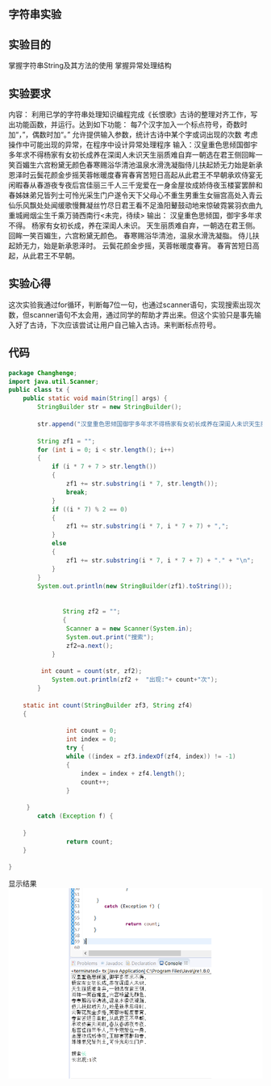 字符串实验
---------------------
实验目的
---------------------
掌握字符串String及其方法的使用 掌握异常处理结构

实验要求
---------------------
内容：
利用已学的字符串处理知识编程完成《长恨歌》古诗的整理对齐工作，写出功能函数，并运行。达到如下功能：
每7个汉字加入一个标点符号，奇数时加“，”，偶数时加“。” 允许提供输入参数，统计古诗中某个字或词出现的次数 考虑操作中可能出现的异常，在程序中设计异常处理程序
输入：汉皇重色思倾国御宇多年求不得杨家有女初长成养在深闺人未识天生丽质难自弃一朝选在君王侧回眸一笑百媚生六宫粉黛无颜色春寒赐浴华清池温泉水滑洗凝脂侍儿扶起娇无力始是新承恩泽时云鬓花颜金步摇芙蓉帐暖度春宵春宵苦短日高起从此君王不早朝承欢侍宴无闲暇春从春游夜专夜后宫佳丽三千人三千宠爱在一身金屋妆成娇侍夜玉楼宴罢醉和春姊妹弟兄皆列士可怜光采生门户遂令天下父母心不重生男重生女骊宫高处入青云仙乐风飘处处闻缓歌慢舞凝丝竹尽日君王看不足渔阳鼙鼓动地来惊破霓裳羽衣曲九重城阙烟尘生千乘万骑西南行<未完，待续> 
输出： 汉皇重色思倾国，御宇多年求不得。 杨家有女初长成，养在深闺人未识。 天生丽质难自弃，一朝选在君王侧。 回眸一笑百媚生，六宫粉黛无颜色。 春寒赐浴华清池，温泉水滑洗凝脂。 侍儿扶起娇无力，始是新承恩泽时。 云鬓花颜金步摇，芙蓉帐暖度春宵。 春宵苦短日高起，从此君王不早朝。

实验心得
---------------------
这次实验我通过for循环，判断每7位一句，也通过scanner语句，实现搜索出现次数，但scanner语句不太会用，通过同学的帮助才弄出来。但这个实验只是事先输入好了古诗，下次应该尝试让用户自己输入古诗。来判断标点符号。

代码
---------------------
```java
package Changhenge;
import java.util.Scanner;  
public class tx {
	public static void main(String[] args) {
		StringBuilder str = new StringBuilder();

		str.append("汉皇重色思倾国御宇多年求不得杨家有女初长成养在深闺人未识天生丽质难自弃一朝选在君王侧回眸一笑百媚生六宫粉黛无颜色春寒赐浴华清池温泉水滑洗凝脂侍儿扶起娇无力始是新承恩泽时云鬓花颜金步摇芙蓉帐暖度春宵春宵苦短日高起从此君王不早朝承欢侍宴无闲暇春从春游夜专夜后宫佳丽三千人三千宠爱在一身金屋妆成娇侍夜玉楼宴罢醉和春姊妹弟兄皆列土可怜光彩生门户");

		String zf1 = "";
		for (int i = 0; i < str.length(); i++) 
		{                      
			if (i * 7 + 7 > str.length()) 
			{
				zf1 += str.substring(i * 7, str.length());
				break;
			}
			if ((i * 7) % 2 == 0)
			{
				zf1 += str.substring(i * 7, i * 7 + 7) + ",";
			} 
			else 
			{
				zf1 += str.substring(i * 7, i * 7 + 7) + "." + "\n";
			}
		}
		System.out.println(new StringBuilder(zf1).toString());
		
		
		       String zf2 = "";
		       {  
		        Scanner a = new Scanner(System.in);                   
		        System.out.print("搜索");  
		        zf2=a.next();    		        
		    }  
		
		 int count = count(str, zf2);
			System.out.println(zf2 +  "出现:"+ count+"次");
		}
	 
	static int count(StringBuilder zf3, String zf4)
	{
				
				int count = 0;
				int index = 0;
				try {
				while ((index = zf3.indexOf(zf4, index)) != -1)
				{
					index = index + zf4.length();
					count++;
				}
			
	 }
	    catch (Exception f) {
	    	
	}
				return count;
	}
		
}

```

显示结果
![a](https://github.com/Liuone/ly/blob/master/ly.png)


